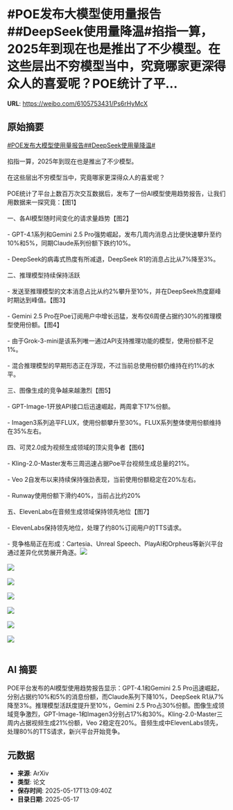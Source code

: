 # #POE发布大模型使用量报告##DeepSeek使用量降温#掐指一算，2025年到现在也是推出了不少模型。在这些层出不穷模型当中，究竟哪家更深得众人的喜爱呢？POE统计了平...

**URL**: https://weibo.com/6105753431/Ps6rHyMcX

## 原始摘要

<a href="https://m.weibo.cn/search?containerid=231522type%3D1%26t%3D10%26q%3D%23POE%E5%8F%91%E5%B8%83%E5%A4%A7%E6%A8%A1%E5%9E%8B%E4%BD%BF%E7%94%A8%E9%87%8F%E6%8A%A5%E5%91%8A%23&amp;extparam=%23POE%E5%8F%91%E5%B8%83%E5%A4%A7%E6%A8%A1%E5%9E%8B%E4%BD%BF%E7%94%A8%E9%87%8F%E6%8A%A5%E5%91%8A%23" data-hide=""><span class="surl-text">#POE发布大模型使用量报告#</span></a><a href="https://m.weibo.cn/search?containerid=231522type%3D1%26t%3D10%26q%3D%23DeepSeek%E4%BD%BF%E7%94%A8%E9%87%8F%E9%99%8D%E6%B8%A9%23&amp;extparam=%23DeepSeek%E4%BD%BF%E7%94%A8%E9%87%8F%E9%99%8D%E6%B8%A9%23" data-hide=""><span class="surl-text">#DeepSeek使用量降温#</span></a><br><br>掐指一算，2025年到现在也是推出了不少模型。<br><br>在这些层出不穷模型当中，究竟哪家更深得众人的喜爱呢？<br><br>POE统计了平台上数百万次交互数据后，发布了一份AI模型使用趋势报告，让我们用数据来一探究竟：【图1】<br><br>一、各AI模型随时间变化的请求量趋势【图2】<br><br>- GPT-4.1系列和Gemini 2.5 Pro强势崛起，发布几周内消息占比便快速攀升至约10%和5%，同期Claude系列份额下跌约10%。<br><br>- DeepSeek的病毒式热度有所减退，DeepSeek R1的消息占比从7%降至3%。<br><br>二、推理模型持续保持活跃<br><br>- 发送至推理模型的文本消息占比从约2%攀升至10%，并在DeepSeek热度巅峰时期达到峰值。【图3】<br><br>- Gemini 2.5 Pro在Poe订阅用户中增长迅猛，发布仅6周便占据约30%的推理模型使用份额。【图4】<br><br>- 由于Grok-3-mini是该系列唯一通过API支持推理功能的模型，使用份额不足1%。<br><br>- 混合推理模型的早期形态正在浮现，不过当前总使用份额仍维持在约1%的水平。<br><br>三、图像生成的竞争越来越激烈【图5】<br><br>- GPT-Image-1开放API接口后迅速崛起，两周拿下17%份额。<br><br>- Imagen3系列追平FLUX，使用份额攀升至30%。FLUX系列整体使用份额维持在35%左右。<br><br>四、可灵2.0成为视频生成领域的顶尖竞争者【图6】<br><br>- Kling-2.0-Master发布三周迅速占据Poe平台视频生成总量的21%。<br><br>- Veo 2自发布以来持续保持强劲表现，当前使用份额稳定在20%左右。<br><br>- Runway使用份额下滑约40%，当前占比约20%<br><br>五、ElevenLabs在音频生成领域保持领先地位【图7】<br><br>- ElevenLabs保持领先地位，处理了约80%订阅用户的TTS请求。<br><br>- 竞争格局正在形成：Cartesia、Unreal Speech、PlayAI和Orpheus等新兴平台通过差异化优势展开角逐。<img style="" src="https://tvax3.sinaimg.cn/large/006Fd7o3gy1i1hgirvbawj31hc0u0asn.jpg" referrerpolicy="no-referrer"><br><br><img style="" src="https://tvax1.sinaimg.cn/large/006Fd7o3gy1i1hgit9flfj31hc0u0dt5.jpg" referrerpolicy="no-referrer"><br><br><img style="" src="https://tvax2.sinaimg.cn/large/006Fd7o3gy1i1hgitip5lj31hc0u0n5b.jpg" referrerpolicy="no-referrer"><br><br><img style="" src="https://tvax4.sinaimg.cn/large/006Fd7o3gy1i1hgiuoudaj31hc0u0dr8.jpg" referrerpolicy="no-referrer"><br><br><img style="" src="https://tvax1.sinaimg.cn/large/006Fd7o3gy1i1hgiwc9juj31hc0u07gy.jpg" referrerpolicy="no-referrer"><br><br><img style="" src="https://tvax4.sinaimg.cn/large/006Fd7o3gy1i1hgixwuuij31hc0u0alj.jpg" referrerpolicy="no-referrer"><br><br><img style="" src="https://tvax2.sinaimg.cn/large/006Fd7o3gy1i1hgizzijaj31hc0u0ajm.jpg" referrerpolicy="no-referrer"><br><br>

## AI 摘要

POE平台发布的AI模型使用趋势报告显示：GPT-4.1和Gemini 2.5 Pro迅速崛起，分别占据约10%和5%的消息份额，而Claude系列下降10%，DeepSeek R1从7%降至3%。推理模型活跃度提升至10%，Gemini 2.5 Pro占30%份额。图像生成领域竞争激烈，GPT-Image-1和Imagen3分别占17%和30%。Kling-2.0-Master三周内占据视频生成21%份额，Veo 2稳定在20%。音频生成中ElevenLabs领先，处理80%的TTS请求，新兴平台开始竞争。

## 元数据

- **来源**: ArXiv
- **类型**: 论文
- **保存时间**: 2025-05-17T13:09:40Z
- **目录日期**: 2025-05-17
